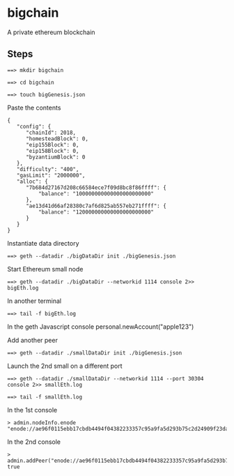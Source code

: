 # bigchain
A private ethereum blockchain


## Steps

~~~
==> mkdir bigchain
~~~



~~~
==> cd bigchain
~~~

~~~
==> touch bigGenesis.json
~~~

Paste the contents
~~~
{
   "config": {
      "chainId": 2018,
      "homesteadBlock": 0,
      "eip155Block": 0,
      "eip158Block": 0,
      "byzantiumBlock": 0
   },
   "difficulty": "400",
   "gasLimit": "2000000",
   "alloc": {
      "7b684d27167d208c66584ece7f09d8bc8f86ffff": { 
          "balance": "100000000000000000000000" 
      },
      "ae13d41d66af28380c7af6d825ab557eb271ffff": { 
          "balance": "120000000000000000000000" 
      }
   }
}
~~~

Instantiate data directory

~~~
==> geth --datadir ./bigDataDir init ./bigGenesis.json
~~~

Start Ethereum small node

~~~
==> geth --datadir ./bigDataDir --networkid 1114 console 2>> bigEth.log
~~~

In another terminal 

~~~
==> tail -f bigEth.log
~~~


In the geth Javascript console 
personal.newAccount("apple123")


Add another peer

~~~
==> geth --datadir ./smallDataDir init ./bigGenesis.json
~~~


Launch the 2nd small on a different port 

~~~
==> geth --datadir ./smallDataDir --networkid 1114 --port 30304 console 2>> smallEth.log
~~~

~~~
==> tail -f smallEth.log 
~~~

In the 1st console

~~~
> admin.nodeInfo.enode
"enode://ae96f0115ebb17cbdb4494f04382233357c95a9fa5d293b75c2d24909f23dad5f9da03993deaed699cd9e69114e9a29fcf8a8a5c8fa49fb55085b91419b8e8b8@192.168.2.14:30303"
~~~

In the 2nd console

~~~
> admin.addPeer("enode://ae96f0115ebb17cbdb4494f04382233357c95a9fa5d293b75c2d24909f23dad5f9da03993deaed699cd9e69114e9a29fcf8a8a5c8fa49fb55085b91419b8e8b8@192.168.2.14:30303")
true
~~~

